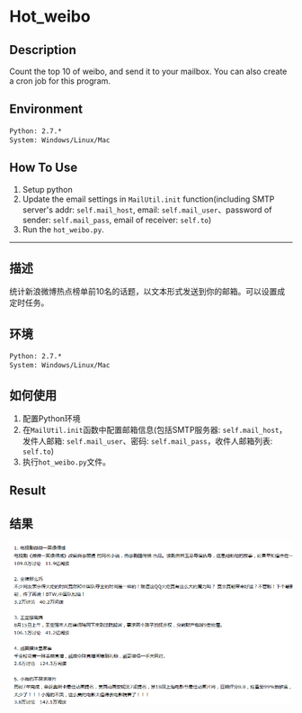 # Hot_weibo

## Description
Count the top 10 of weibo, and send it to your mailbox. You can also create a cron job for this program.

## Environment
	Python: 2.7.*
	System: Windows/Linux/Mac

## How To Use
1. Setup python
2. Update the email settings in `MailUtil.init` function(including SMTP server's addr: `self.mail_host`, email: `self.mail_user`、password of sender: `self.mail_pass`, email of receiver: `self.to`)
3. Run the `hot_weibo.py`.

---------------------------------------------------------------------------------------
## 描述
统计新浪微博热点榜单前10名的话题，以文本形式发送到你的邮箱。可以设置成定时任务。

## 环境
	Python: 2.7.*
	System: Windows/Linux/Mac

## 如何使用
1. 配置Python环境
2. 在`MailUtil.init`函数中配置邮箱信息(包括SMTP服务器: `self.mail_host`，发件人邮箱: `self.mail_user`、密码: `self.mail_pass`，收件人邮箱列表: `self.to`)
3. 执行`hot_weibo.py`文件。

## Result
## 结果
![image](https://github.com/Kevinsss/hot_weibo/blob/master/result.png)


